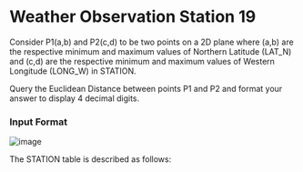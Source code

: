 # Weather Observation Station 19

Consider P1(a,b) and P2(c,d) to be two points on a 2D plane where (a,b) are the respective minimum and maximum values of Northern Latitude (LAT_N) and (c,d) are the respective
minimum and maximum values of Western Longitude (LONG_W) in STATION.

Query the Euclidean Distance between points P1 and P2 and format your answer to display 4 decimal digits.

### Input Format
![image](https://user-images.githubusercontent.com/28734537/136782031-83e860d1-88df-42e0-9ce4-9417a5bf9090.png)


The STATION table is described as follows:
